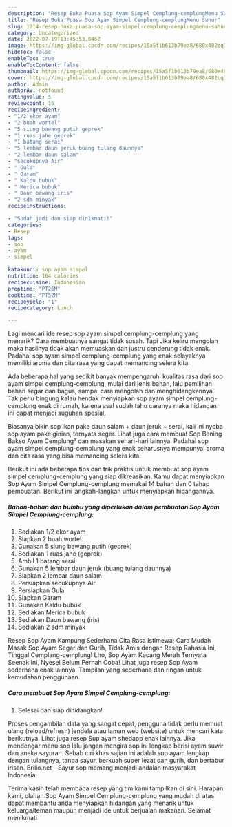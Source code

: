 ```yaml
---
description: "Resep Buka Puasa Sop Ayam Simpel Cemplung-cemplungMenu Sahur"
title: "Resep Buka Puasa Sop Ayam Simpel Cemplung-cemplungMenu Sahur"
slug: 1214-resep-buka-puasa-sop-ayam-simpel-cemplung-cemplungmenu-sahur
category: Uncategorized
date: 2022-07-19T13:45:53.046Z
image: https://img-global.cpcdn.com/recipes/15a5f1b613b79ea8/680x482cq70/sop-ayam-simpel-cemplung-cemplung-foto-resep-utama.jpg
hideToc: false
enableToc: true
enableTocContent: false
thumbnail: https://img-global.cpcdn.com/recipes/15a5f1b613b79ea8/680x482cq70/sop-ayam-simpel-cemplung-cemplung-foto-resep-utama.jpg
cover: https://img-global.cpcdn.com/recipes/15a5f1b613b79ea8/680x482cq70/sop-ayam-simpel-cemplung-cemplung-foto-resep-utama.jpg
author: Admin
authorAv: notfound
ratingvalue: 5
reviewcount: 15
recipeingredient:
- "1/2 ekor ayam"
- "2 buah wortel"
- "5 siung bawang putih geprek"
- "1 ruas jahe geprek"
- "1 batang serai"
- "5 lembar daun jeruk buang tulang daunnya"
- "2 lembar daun salam"
- "secukupnya Air"
- " Gula"
- " Garam"
- " Kaldu bubuk"
- " Merica bubuk"
- " Daun bawang iris"
- "2 sdm minyak"
recipeinstructions:

- "Sudah jadi dan siap dinikmati!"
categories:
- Resep
tags:
- sop
- ayam
- simpel

katakunci: sop ayam simpel 
nutrition: 164 calories
recipecuisine: Indonesian
preptime: "PT26M"
cooktime: "PT52M"
recipeyield: "1"
recipecategory: Lunch

---
```



Lagi mencari ide resep sop ayam simpel cemplung-cemplung yang menarik? Cara membuatnya sangat tidak susah. Tapi Jika keliru mengolah maka hasilnya tidak akan memuaskan dan justru cenderung tidak enak. Padahal sop ayam simpel cemplung-cemplung yang enak selayaknya memiliki aroma dan cita rasa yang dapat memancing selera kita.


Ada beberapa hal yang sedikit banyak mempengaruhi kualitas rasa dari sop ayam simpel cemplung-cemplung, mulai dari jenis bahan, lalu pemilihan bahan segar dan bagus, sampai cara mengolah dan menghidangkannya. Tak perlu bingung kalau hendak menyiapkan sop ayam simpel cemplung-cemplung enak di rumah, karena asal sudah tahu caranya maka hidangan ini dapat menjadi suguhan spesial.

Biasanya bikin sop ikan pake daun salam + daun jeruk + serai, kali ini nyoba sop ayam pake ginian, ternyata seger. Lihat juga cara membuat Sop Bening Bakso Ayam Cemplung² dan masakan sehari-hari lainnya. Padahal sop ayam simpel cemplung-cemplung yang enak seharusnya mempunyai aroma dan cita rasa yang bisa memancing selera kita.


Berikut ini ada beberapa tips dan trik praktis untuk membuat sop ayam simpel cemplung-cemplung yang siap dikreasikan. Kamu dapat menyiapkan Sop Ayam Simpel Cemplung-cemplung memakai 14 bahan dan 0 tahap pembuatan. Berikut ini langkah-langkah untuk menyiapkan hidangannya.

<!--inarticleads1-->

##### Bahan-bahan dan bumbu yang diperlukan dalam pembuatan Sop Ayam Simpel Cemplung-cemplung:

1. Sediakan 1/2 ekor ayam
1. Siapkan 2 buah wortel
1. Gunakan 5 siung bawang putih (geprek)
1. Sediakan 1 ruas jahe (geprek)
1. Ambil 1 batang serai
1. Gunakan 5 lembar daun jeruk (buang tulang daunnya)
1. Siapkan 2 lembar daun salam
1. Persiapkan secukupnya Air
1. Persiapkan  Gula
1. Siapkan  Garam
1. Gunakan  Kaldu bubuk
1. Sediakan  Merica bubuk
1. Sediakan  Daun bawang (iris)
1. Sediakan 2 sdm minyak


Resep Sop Ayam Kampung Sederhana Cita Rasa Istimewa; Cara Mudah Masak Sop Ayam Segar dan Gurih, Tidak Amis dengan Resep Rahasia Ini, Tinggal Cemplang-cemplung! Lho, Sop Ayam Kacang Merah Ternyata Seenak Ini, Nyesel Belum Pernah Coba! Lihat juga resep Sop Ayam sederhana enak lainnya. Tampilan yang sederhana dan ringan untuk kemudahan penggunaan. 

<!--inarticleads2-->

##### Cara membuat Sop Ayam Simpel Cemplung-cemplung:


1. Selesai dan siap dihidangkan!

Proses pengambilan data yang sangat cepat, pengguna tidak perlu memuat ulang (reload/refresh) jendela atau laman web (website) untuk mencari kata berikutnya. Lihat juga resep Sup ayam shedapp enak lainnya. Jika mendengar menu sop lalu jangan mengira sop ini lengkap berisi ayam suwir dan aneka sayuran. Sebab ciri khas sajian ini adalah sop ayam lengkap dengan tulangnya, tanpa sayur, berkuah super lezat dan gurih, dan bertabur irisan. Brilio.net - Sayur sop memang menjadi andalan masyarakat Indonesia. 

Terima kasih telah membaca resep yang tim kami tampilkan di sini. Harapan kami, olahan Sop Ayam Simpel Cemplung-cemplung yang mudah di atas dapat membantu anda menyiapkan hidangan yang menarik untuk keluarga/teman maupun menjadi ide untuk berjualan makanan. Selamat menikmati
